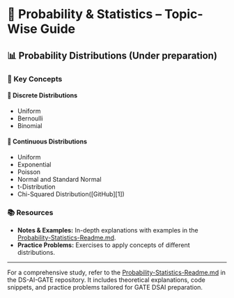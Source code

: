 # 📘 Probability & Statistics – Topic-Wise Guide

## 📊 Probability Distributions (Under preparation)

### 🔑 Key Concepts

#### 📌 Discrete Distributions

* Uniform
* Bernoulli
* Binomial

#### 📌 Continuous Distributions

* Uniform
* Exponential
* Poisson
* Normal and Standard Normal
* t-Distribution
* Chi-Squared Distribution([GitHub][1])

### 📚 Resources

* **Notes & Examples:** In-depth explanations with examples in the [Probability-Statistics-Readme.md](https://github.com/DS-AI-GATE/dsai-gate/blob/main/Probability-Statistics-Readme.md).
* **Practice Problems:** Exercises to apply concepts of different distributions.

---

For a comprehensive study, refer to the [Probability-Statistics-Readme.md](https://github.com/DS-AI-GATE/dsai-gate/blob/main/Probability-Statistics-Readme.md) in the DS-AI-GATE repository. It includes theoretical explanations, code snippets, and practice problems tailored for GATE DSAI preparation.

